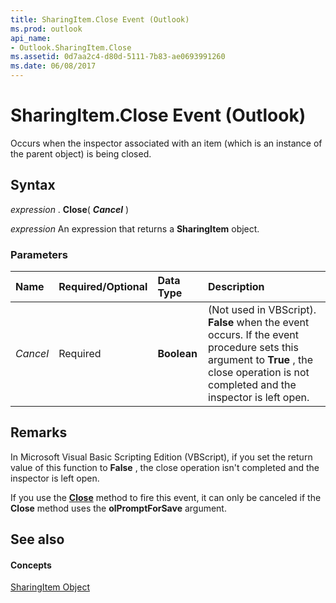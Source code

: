 ```yaml
---
title: SharingItem.Close Event (Outlook)
ms.prod: outlook
api_name:
- Outlook.SharingItem.Close
ms.assetid: 0d7aa2c4-d80d-5111-7b83-ae0693991260
ms.date: 06/08/2017
---
```



# SharingItem.Close Event (Outlook)

Occurs when the inspector associated with an item (which is an instance of the parent object) is being closed.


## Syntax

 _expression_ . **Close**( **_Cancel_** )

 _expression_ An expression that returns a **SharingItem** object.


### Parameters



|**Name**|**Required/Optional**|**Data Type**|**Description**|
|:-----|:-----|:-----|:-----|
| _Cancel_|Required| **Boolean**|(Not used in VBScript).  **False** when the event occurs. If the event procedure sets this argument to **True** , the close operation is not completed and the inspector is left open.|

## Remarks

In Microsoft Visual Basic Scripting Edition (VBScript), if you set the return value of this function to  **False** , the close operation isn't completed and the inspector is left open.

If you use the  **[Close](sharingitem-close-method-outlook.md)** method to fire this event, it can only be canceled if the **Close** method uses the **olPromptForSave** argument.


## See also


#### Concepts


[SharingItem Object](sharingitem-object-outlook.md)

